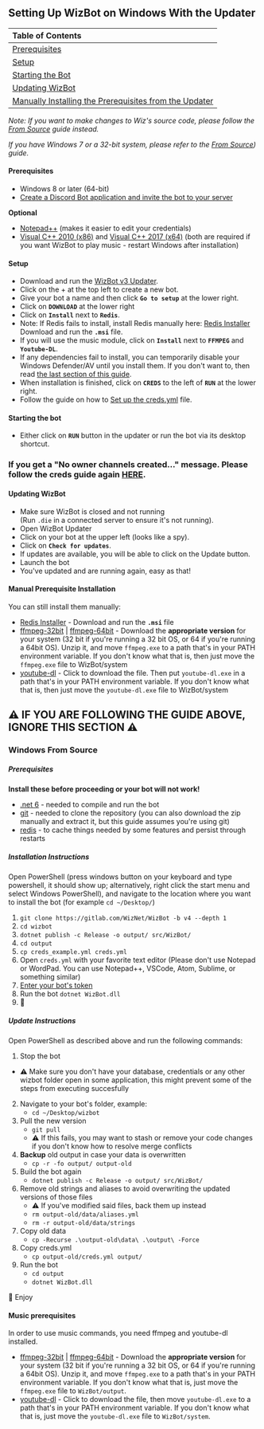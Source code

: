 ## Setting Up WizBot on Windows With the Updater

| Table of Contents                                                              |
|:-------------------------------------------------------------------------------|
| [Prerequisites](#prerequisites)                                                |
| [Setup](#setup)                                                                |
| [Starting the Bot](#starting-the-bot)                                          |
| [Updating WizBot](#updating-wizbot)                                            |
| [Manually Installing the Prerequisites from the Updater](#music-prerequisites) |

*Note: If you want to make changes to Wiz's source code, please follow the [From Source](#windows-from-source) guide instead.*

*If you have Windows 7 or a 32-bit system, please refer to the [From Source](#windows-from-source)) guide.*

#### Prerequisites

- Windows 8 or later (64-bit)
- [Create a Discord Bot application and invite the bot to your server](../creds-guide.md)

**Optional**

- [Notepad++] (makes it easier to edit your credentials)
- [Visual C++ 2010 (x86)] and [Visual C++ 2017 (x64)] (both are required if you want WizBot to play music - restart Windows after installation)

#### Setup

- Download and run the [WizBot v3 Updater][Updater].
- Click on the + at the top left to create a new bot.
- Give your bot a name and then click **`Go to setup`** at the lower right.
- Click on **`DOWNLOAD`** at the lower right
- Click on **`Install`** next to **`Redis`**.
- Note: If Redis fails to install, install Redis manually here: [Redis Installer](https://github.com/MicrosoftArchive/redis/releases/tag/win-3.0.504) Download and run the **`.msi`** file.
- If you will use the music module, click on **`Install`** next to **`FFMPEG`** and **`Youtube-DL`**.
- If any dependencies fail to install, you can temporarily disable your Windows Defender/AV until you install them. If you don't want to, then read [the last section of this guide](#Manual-Prerequisite-Installation).
- When installation is finished, click on **`CREDS`** to the left of **`RUN`** at the lower right.
- Follow the guide on how to [Set up the creds.yml](../../creds-guide) file.

#### Starting the bot

- Either click on **`RUN`** button in the updater or run the bot via its desktop shortcut.

### If you get a "No owner channels created..." message. Please follow the creds guide again [**HERE**](../../creds-guide).

#### Updating WizBot

- Make sure WizBot is closed and not running  
  (Run `.die` in a connected server to ensure it's not running).
- Open WizBot Updater
- Click on your bot at the upper left (looks like a spy).
- Click on **`Check for updates`**.
- If updates are available, you will be able to click on the Update button.
- Launch the bot
- You've updated and are running again, easy as that!

#### Manual Prerequisite Installation

You can still install them manually:

- [Redis Installer](https://github.com/MicrosoftArchive/redis/releases/tag/win-3.0.504) - Download and run the **`.msi`** file
- [ffmpeg-32bit] | [ffmpeg-64bit] - Download the **appropriate version** for your system (32 bit if you're running a 32 bit OS, or 64 if you're running a 64bit OS). Unzip it, and move `ffmpeg.exe` to a path that's in your PATH environment variable. If you don't know what that is, then just move the `ffmpeg.exe` file to WizBot/system
- [youtube-dl] - Click to download the file. Then put `youtube-dl.exe` in a path that's in your PATH environment variable. If you don't know what that is, then just move the `youtube-dl.exe` file to WizBot/system

## **⚠ IF YOU ARE FOLLOWING THE GUIDE ABOVE, IGNORE THIS SECTION ⚠**

### Windows From Source

##### Prerequisites

**Install these before proceeding or your bot will not work!**
- [.net 6](https://dotnet.microsoft.com/download/dotnet/6.0)  - needed to compile and run the bot
- [git](https://git-scm.com/downloads) - needed to clone the repository (you can also download the zip manually and extract it, but this guide assumes you're using git)
- [redis](https://github.com/MicrosoftArchive/redis/releases/download/win-3.0.504/Redis-x64-3.0.504.msi) - to cache things needed by some features and persist through restarts

##### Installation Instructions

Open PowerShell (press windows button on your keyboard and type powershell, it should show up; alternatively, right click the start menu and select Windows PowerShell), and navigate to the location where you want to install the bot (for example `cd ~/Desktop/`)  

1. `git clone https://gitlab.com/WizNet/WizBot -b v4 --depth 1`
2. `cd wizbot`
3. `dotnet publish -c Release -o output/ src/WizBot/`
4. `cd output`
5. `cp creds_example.yml creds.yml`
6. Open `creds.yml` with your favorite text editor (Please don't use Notepad or WordPad. You can use Notepad++, VSCode, Atom, Sublime, or something similar)
7. [Enter your bot's token](#creds-guide)
8. Run the bot `dotnet WizBot.dll` 
9. 🎉

##### Update Instructions

Open PowerShell as described above and run the following commands:

1. Stop the bot
  - ⚠️ Make sure you don't have your database, credentials or any other wizbot folder open in some application, this might prevent some of the steps from executing succesfully
2. Navigate to your bot's folder, example:
    - `cd ~/Desktop/wizbot`
3. Pull the new version
    - `git pull`
    - ⚠️ If this fails, you may want to stash or remove your code changes if you don't know how to resolve merge conflicts
4. **Backup** old output in case your data is overwritten
    - `cp -r -fo output/ output-old`
5. Build the bot again
    - `dotnet publish -c Release -o output/ src/WizBot/`
6. Remove old strings and aliases to avoid overwriting the updated versions of those files  
    - ⚠ If you've modified said files, back them up instead
    - `rm output-old/data/aliases.yml`
    - `rm -r output-old/data/strings`
7. Copy old data
    - `cp -Recurse .\output-old\data\ .\output\ -Force`
8. Copy creds.yml
    - `cp output-old/creds.yml output/`
9. Run the bot 
    - `cd output`
    - `dotnet WizBot.dll`

🎉 Enjoy

#### Music prerequisites  
In order to use music commands, you need ffmpeg and youtube-dl installed.
- [ffmpeg-32bit] | [ffmpeg-64bit] - Download the **appropriate version** for your system (32 bit if you're running a 32 bit OS, or 64 if you're running a 64bit OS). Unzip it, and move `ffmpeg.exe` to a path that's in your PATH environment variable. If you don't know what that is, just move the `ffmpeg.exe` file to `WizBot/output`.
- [youtube-dl] - Click to download the file, then move `youtube-dl.exe` to a path that's in your PATH environment variable. If you don't know what that is, just move the `youtube-dl.exe` file to `WizBot/system`.

[Updater]: https://dl.wizbot.cc/
[Notepad++]: https://notepad-plus-plus.org/
[.net]: https://dotnet.microsoft.com/download/dotnet/5.0
[Redis]: https://github.com/MicrosoftArchive/redis/releases/download/win-3.0.504/Redis-x64-3.0.504.msi
[Visual C++ 2010 (x86)]: https://download.microsoft.com/download/1/6/5/165255E7-1014-4D0A-B094-B6A430A6BFFC/vcredist_x86.exe
[Visual C++ 2017 (x64)]: https://aka.ms/vs/15/release/vc_redist.x64.exe
[ffmpeg-32bit]: https://cdn.wizbot.cc/dl/ffmpeg-32.zip
[ffmpeg-64bit]: https://cdn.wizbot.cc/dl/ffmpeg-64.zip
[youtube-dl]: https://yt-dl.org/downloads/latest/youtube-dl.exe
